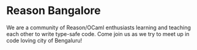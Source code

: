 # Reason Bangalore

We are a community of Reason/OCaml enthusiasts learning and teaching each other to write type-safe code. Come join us as we try to meet up in code loving city of Bengaluru!
